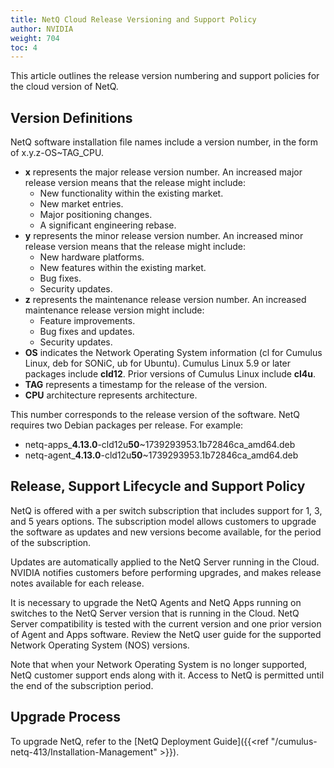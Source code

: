 ```yaml
---
title: NetQ Cloud Release Versioning and Support Policy
author: NVIDIA
weight: 704
toc: 4
---
```


This article outlines the release version numbering and support policies for the cloud version of NetQ.

## Version Definitions

NetQ software installation file names include a version number, in the form of x.y.z-OS\~TAG\_CPU.

- **x** represents the major release version number. An increased major release version means that the release might include:
    - New functionality within the existing market.
    - New market entries.
    - Major positioning changes.
    - A significant engineering rebase.
- **y** represents the minor release version number. An increased minor release version means that the release might include:
    - New hardware platforms.
    - New features within the existing market.
    - Bug fixes.
    - Security updates.
- **z** represents the maintenance release version number. An increased maintenance release version might include:
    - Feature improvements.
    - Bug fixes and updates.
    - Security updates.
- **OS** indicates the Network Operating System information (cl for Cumulus Linux, deb for SONiC, ub for Ubuntu). Cumulus Linux 5.9 or later packages include <b>cld12</b>. Prior versions of Cumulus Linux include <b>cl4u</b>.
- **TAG** represents a timestamp for the release of the version.
- **CPU** architecture represents architecture.

This number corresponds to the release version of the software. NetQ requires two Debian packages per release. For example:

- netq-apps_<strong>4.13.0</strong>-cld12u<strong>50</strong>~1739293953.1b72846ca_amd64.deb
- netq-agent_<strong>4.13.0</strong>-cld12u<strong>50</strong>~1739293953.1b72846ca_amd64.deb
## Release, Support Lifecycle and Support Policy

NetQ is offered with a per switch subscription that includes support for 1, 3, and 5 years options. The subscription model allows customers to upgrade the software as updates and new versions become available, for the period of the subscription.

Updates are automatically applied to the NetQ Server running in the Cloud. NVIDIA notifies customers before performing upgrades, and makes release notes available for each release.

It is necessary to upgrade the NetQ Agents and NetQ Apps running on switches to the NetQ Server version that is running in the Cloud. NetQ Server compatibility is tested with the current version and one prior version of Agent and Apps software. Review the NetQ user guide for the supported Network Operating System (NOS) versions. 

Note that when your Network Operating System is no longer supported, NetQ customer support ends along with it. Access to NetQ is permitted until the end of the subscription period.
## Upgrade Process

To upgrade NetQ, refer to the [NetQ Deployment Guide]({{<ref "/cumulus-netq-413/Installation-Management" >}}).

